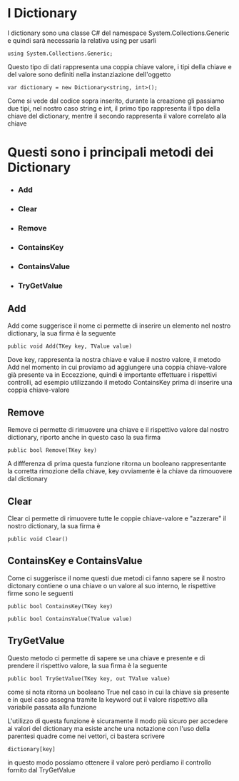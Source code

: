 # I Dictionary

I dictionary sono una classe C# del namespace System.Collections.Generic e quindi sarà necessaria la relativa using per usarli

    using System.Collections.Generic;

Questo tipo di dati rappresenta una coppia chiave valore, i tipi della chiave e del valore sono definiti nella instanziazione dell'oggetto

    var dictionary = new Dictionary<string, int>();

Come si vede dal codice sopra inserito, durante la creazione gli passiamo due tipi, nel nostro caso string e int, il primo tipo rappresenta il tipo della chiave del dictionary, mentre il secondo rappresenta il valore correlato alla chiave

# Questi sono i principali metodi dei Dictionary

-   ### Add

-   ### Clear

-   ### Remove

-   ### ContainsKey

-   ### ContainsValue

-   ### TryGetValue

## Add

Add come suggerisce il nome ci permette di inserire un elemento nel nostro dictionary, la sua firma è la seguente

    public void Add(TKey key, TValue value)

Dove key, rappresenta la nostra chiave e value il nostro valore, il metodo Add nel momento in cui proviamo ad aggiungere una coppia chiave-valore già presente va in Eccezzione, quindi è importante effettuare i rispettivi controlli, ad esempio utilizzando il metodo ContainsKey prima di inserire una coppia chiave-valore

## Remove

Remove ci permette di rimuovere una chiave e il rispettivo valore dal nostro dictionary, riporto anche in questo caso la sua firma

    public bool Remove(TKey key)

A diffferenza di prima questa funzione ritorna un booleano rappresentante la corretta rimozione della chiave, key ovviamente è la chiave da rimouovere dal dictionary

## Clear

Clear ci permette di rimuovere tutte le coppie chiave-valore e "azzerare" il nostro dictionary, la sua firma è

    public void Clear()

## ContainsKey e ContainsValue

Come ci suggerisce il nome questi due metodi ci fanno sapere se il nostro dictonary contiene o una chiave o un valore al suo interno, le rispettive firme sono le seguenti

    public bool ContainsKey(TKey key)

    public bool ContainsValue(TValue value)

## TryGetValue

Questo metodo ci permette di sapere se una chiave e presente e di prendere il rispettivo valore, la sua firma è la seguente

    public bool TryGetValue(TKey key, out TValue value)

come si nota ritorna un booleano True nel caso in cui la chiave sia presente e in quel caso assegna tramite la keyword out il valore rispettivo alla variabile passata alla funzione

L'utilizzo di questa funzione è sicuramente il modo più sicuro per accedere ai valori del dictionary ma esiste anche una notazione con l'uso della parentesi quadre come nei vettori, ci bastera scrivere

    dictionary[key]

in questo modo possiamo ottenere il valore però perdiamo il controllo fornito dal TryGetValue
